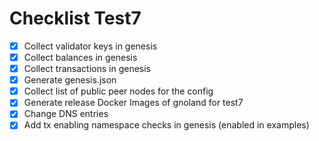 # Checklist Test7

- [X] Collect validator keys in genesis
- [X] Collect balances in genesis
- [X] Collect transactions in genesis
- [X] Generate genesis.json
- [X] Collect list of public peer nodes for the config
- [X] Generate release Docker Images of gnoland for test7
- [X] Change DNS entries
- [X] Add tx enabling namespace checks in genesis (enabled in examples)
